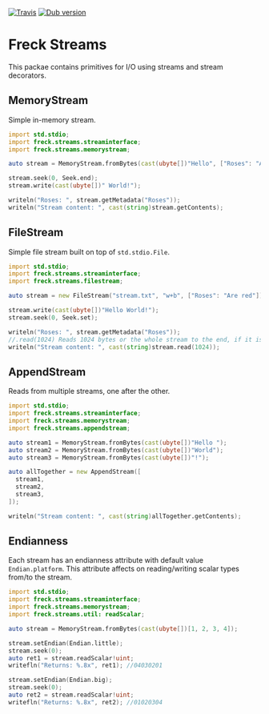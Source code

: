 
[![Travis](https://travis-ci.org/maxfreck/freck-streams.svg?branch=master)](https://travis-ci.org/maxfreck/freck-streams)
[![Dub version](https://img.shields.io/dub/v/freck-streams.svg)](https://code.dlang.org/packages/freck-streams)

# Freck Streams

This packae contains primitives for I/O using streams and stream decorators.

## MemoryStream

Simple in-memory stream.

```D
import std.stdio;
import freck.streams.streaminterface;
import freck.streams.memorystream;

auto stream = MemoryStream.fromBytes(cast(ubyte[])"Hello", ["Roses": "Are red"]);

stream.seek(0, Seek.end);
stream.write(cast(ubyte[])" World!");

writeln("Roses: ", stream.getMetadata("Roses"));
writeln("Stream content: ", cast(string)stream.getContents);
```

## FileStream

Simple file stream built on top of `std.stdio.File`.

```D
import std.stdio;
import freck.streams.streaminterface;
import freck.streams.filestream;

auto stream = new FileStream("stream.txt", "w+b", ["Roses": "Are red"]);

stream.write(cast(ubyte[])"Hello World!");
stream.seek(0, Seek.set);

writeln("Roses: ", stream.getMetadata("Roses"));
//.read(1024) Reads 1024 bytes or the whole stream to the end, if it is smaller.
writeln("Stream content: ", cast(string)stream.read(1024));
```

## AppendStream

Reads from multiple streams, one after the other.

```D
import std.stdio;
import freck.streams.streaminterface;
import freck.streams.memorystream;
import freck.streams.appendstream;

auto stream1 = MemoryStream.fromBytes(cast(ubyte[])"Hello ");
auto stream2 = MemoryStream.fromBytes(cast(ubyte[])"World");
auto stream3 = MemoryStream.fromBytes(cast(ubyte[])"!");

auto allTogether = new AppendStream([
  stream1,
  stream2,
  stream3,
]);

writeln("Stream content: ", cast(string)allTogether.getContents);
```

## Endianness

Each stream has an endianness attribute with default value `Endian.platform`. This attribute affects on reading/writing scalar types from/to the stream.

```D
import std.stdio;
import freck.streams.streaminterface;
import freck.streams.memorystream;
import freck.streams.util: readScalar;

auto stream = MemoryStream.fromBytes(cast(ubyte[])[1, 2, 3, 4]);

stream.setEndian(Endian.little);
stream.seek(0);
auto ret1 = stream.readScalar!uint;
writefln("Returns: %.8x", ret1); //04030201

stream.setEndian(Endian.big);
stream.seek(0);
auto ret2 = stream.readScalar!uint;
writefln("Returns: %.8x", ret2); //01020304
```